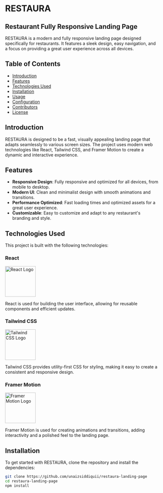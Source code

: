 # RESTAURA

## Restaurant Fully Responsive Landing Page

RESTAURA is a modern and fully responsive landing page designed specifically for restaurants. It features a sleek design, easy navigation, and a focus on providing a great user experience across all devices.

## Table of Contents

- [Introduction](#introduction)
- [Features](#features)
- [Technologies Used](#technologies-used)
- [Installation](#installation)
- [Usage](#usage)
- [Configuration](#configuration)
- [Contributors](#contributors)
- [License](#license)

## Introduction

RESTAURA is designed to be a fast, visually appealing landing page that adapts seamlessly to various screen sizes. The project uses modern web technologies like React, Tailwind CSS, and Framer Motion to create a dynamic and interactive experience.

## Features

- **Responsive Design**: Fully responsive and optimized for all devices, from mobile to desktop.
- **Modern UI**: Clean and minimalist design with smooth animations and transitions.
- **Performance Optimized**: Fast loading times and optimized assets for a great user experience.
- **Customizable**: Easy to customize and adapt to any restaurant's branding and style.

## Technologies Used

This project is built with the following technologies:

### React
<img src="https://upload.wikimedia.org/wikipedia/commons/a/a7/React-icon.svg" alt="React Logo" width="100" />

React is used for building the user interface, allowing for reusable components and efficient updates.

### Tailwind CSS
<img src="https://upload.wikimedia.org/wikipedia/commons/d/d5/Tailwind_CSS_Logo.svg" alt="Tailwind CSS Logo" width="100" />

Tailwind CSS provides utility-first CSS for styling, making it easy to create a consistent and responsive design.

### Framer Motion
<img src="https://cdn.worldvectorlogo.com/logos/framer-motion.svg" alt="Framer Motion Logo" width="100" />

Framer Motion is used for creating animations and transitions, adding interactivity and a polished feel to the landing page.

## Installation

To get started with RESTAURA, clone the repository and install the dependencies:

```bash
git clone https://github.com/unaizsiddiquii/restaura-landing-page
cd restaura-landing-page
npm install
